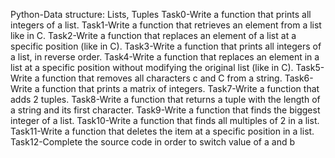 Python-Data structure: Lists, Tuples
Task0-Write a function that prints all integers of a list.
Task1-Write a function that retrieves an element from a list like in C.
Task2-Write a function that replaces an element of a list at a specific position (like in C).
Task3-Write a function that prints all integers of a list, in reverse order.
Task4-Write a function that replaces an element in a list at a specific position without modifying the original list (like in C).
Task5-Write a function that removes all characters c and C from a string.
Task6-Write a function that prints a matrix of integers.
Task7-Write a function that adds 2 tuples.
Task8-Write a function that returns a tuple with the length of a string and its first character.
Task9-Write a function that finds the biggest integer of a list.
Task10-Write a function that finds all multiples of 2 in a list.
Task11-Write a function that deletes the item at a specific position in a list.
Task12-Complete the source code in order to switch value of a and b
